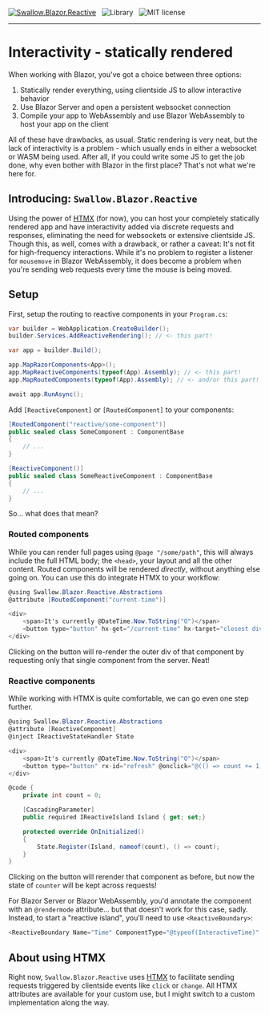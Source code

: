 [![Swallow.Blazor.Reactive](https://img.shields.io/nuget/v/Swallow.Blazor.Reactive?style=for-the-badge&logo=nuget)](https://www.nuget.org/packages/Swallow.Blazor.Reactive/)
&nbsp;
![Library](https://img.shields.io/badge/c%23-library-blue?style=for-the-badge)
&nbsp;
![MIT license](https://img.shields.io/badge/license-mit-brightgreen?style=for-the-badge)

---

# Interactivity - statically rendered

When working with Blazor, you've got a choice between three options:

1. Statically render everything, using clientside JS to allow interactive behavior
2. Use Blazor Server and open a persistent websocket connection
3. Compile your app to WebAssembly and use Blazor WebAssembly to host your app on the client

All of these have drawbacks, as usual. Static rendering is very neat, but the lack of interactivity
is a problem - which usually ends in either a websocket or WASM being used. After all, if you could
write some JS to get the job done, why even bother with Blazor in the first place? That's not what
we're here for.

## Introducing: `Swallow.Blazor.Reactive`

Using the power of [HTMX](https://htmx.org) (for now), you can host your completely statically
rendered app and have interactivity added via discrete requests and responses, eliminating the
need for websockets or extensive clientside JS. Though this, as well, comes with a drawback, or
rather a caveat: It's not fit for high-frequency interactions. While it's no problem to register a
listener for `mousemove` in Blazor WebAssembly, it does become a problem when you're sending web
requests every time the mouse is being moved.

## Setup

First, setup the routing to reactive components in your `Program.cs`:
```csharp
var builder = WebApplication.CreateBuilder();
builder.Services.AddReactiveRendering(); // <- this part!

var app = builder.Build();

app.MapRazorComponents<App>();
app.MapReactiveComponents(typeof(App).Assembly); // <- this part!
app.MapRoutedComponents(typeof(App).Assembly); // <- and/or this part!

await app.RunAsync();
```

Add `[ReactiveComponent]` or `[RoutedComponent]` to your components:
```csharp
[RoutedComponent("reactive/some-component")]
public sealed class SomeComponent : ComponentBase
{
    // ...
}

[ReactiveComponent()]
public sealed class SomeReactiveComponent : ComponentBase
{
    // ...
}
```

So... what does that mean?

### Routed components

While you can render full pages using `@page "/some/path"`, this will always include the full HTML
body; the `<head>`, your layout and all the other content. Routed components will be rendered
*directly*, without anything else going on. You can use this do integrate HTMX to your workflow:

```csharp
@using Swallow.Blazor.Reactive.Abstractions
@attribute [RoutedComponent("current-time")]

<div>
    <span>It's currently @DateTime.Now.ToString("O")</span>
    <button type="button" hx-get="/current-time" hx-target="closest div" hx-swap="outerHTML">Refresh</button>
</div>
```

Clicking on the button will re-render the outer div of that component by requesting only that single
component from the server. Neat!

### Reactive components

While working with HTMX is quite comfortable, we can go even one step further.

```csharp
@using Swallow.Blazor.Reactive.Abstractions
@attribute [ReactiveComponent]
@inject IReactiveStateHandler State

<div>
    <span>It's currently @DateTime.Now.ToString("O")</span>
    <button type="button" rx-id="refresh" @onclick="@(() => count += 1)">Refresh</button>
</div>

@code {
    private int count = 0;

    [CascadingParameter]
    public required IReactiveIsland Island { get; set;}

    protected override OnInitialized()
    {
        State.Register(Island, nameof(count), () => count);
    }
}
```

Clicking on the button will rerender that component as before, but now the state of `counter` will
be kept across requests!

For Blazor Server or Blazor WebAssembly, you'd annotate the component with an `@rendermode`
attribute... but that doesn't work for this case, sadly. Instead, to start a "reactive island",
you'll need to use `<ReactiveBoundary>`:

```csharp
<ReactiveBoundary Name="Time" ComponentType="@typeof(InteractiveTime)" />
```

## About using HTMX

Right now, `Swallow.Blazor.Reactive` uses [HTMX](https://htmx.org) to facilitate sending requests
triggered by clientside events like `click` or `change`. All HTMX attributes are available for your
custom use, but I might switch to a custom implementation along the way.
